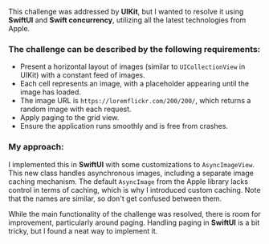 This challenge was addressed by **UIKit**, but I wanted to resolve it using **SwiftUI** and **Swift concurrency**, utilizing all the latest technologies from Apple.

### The challenge can be described by the following requirements:

- Present a horizontal layout of images (similar to `UICollectionView` in UIKit) with a constant feed of images.
- Each cell represents an image, with a placeholder appearing until the image has loaded.
- The image URL is `https://loremflickr.com/200/200/`, which returns a random image with each request.
- Apply paging to the grid view.
- Ensure the application runs smoothly and is free from crashes.

### My approach:

I implemented this in **SwiftUI** with some customizations to `AsyncImageView`. This new class handles asynchronous images, including a separate image caching mechanism. The default `AsyncImage` from the Apple library lacks control in terms of caching, which is why I introduced custom caching. Note that the names are similar, so don't get confused between them.

While the main functionality of the challenge was resolved, there is room for improvement, particularly around paging. Handling paging in **SwiftUI** is a bit tricky, but I found a neat way to implement it.

